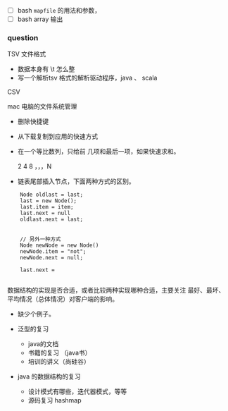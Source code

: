 - [ ]  bash  `mapfile` 的用法和参数，
- [ ] bash array 输出

### question

TSV 文件格式

- 数据本身有 \t 怎么整
- 写一个解析tsv 格式的解析驱动程序，java 、 scala

CSV


mac 电脑的文件系统管理
- 删除快捷键
- 从下载复制到应用的快速方式


- 在一个等比数列，只给前 几项和最后一项，如果快速求和。

	2    4   8  ，，，N

- 链表尾部插入节点，下面两种方式的区别。
```
	Node oldlast = last; 
	last = new Node(); 
	last.item = item; 
	last.next = null
	oldlast.next = last;

		
    // 另外一种方式
	Node newNode = new Node()
	newNode.item = "not";
	newNode.next = null;

	last.next = 
	
```




数据结构的实现是否合适，或者比较两种实现哪种合适，主要关注 最好、最坏、平均情况（总体情况）对客户端的影响。
- 缺少个例子。


- 泛型的复习

	- java的文档
	- 书籍的复习 （java书）
	- 培训的讲义（尚硅谷）


- java 的数据结构的复习
	- 设计模式有哪些，迭代器模式，等等
	- 源码复习 hashmap

